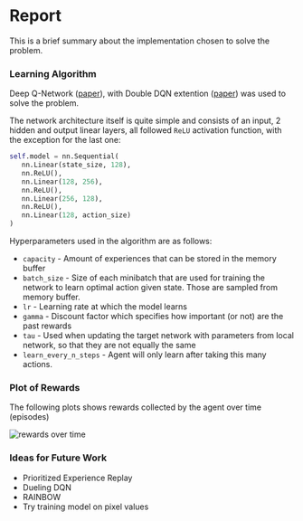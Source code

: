 # Report

This is a brief summary about the implementation chosen to solve the problem.

### Learning Algorithm

Deep Q-Network ([paper](https://storage.googleapis.com/deepmind-media/dqn/DQNNaturePaper.pdf)), 
with Double DQN extention ([paper](https://arxiv.org/abs/1509.06461)) was used to solve the problem.

The network architecture itself is quite simple and consists of an input, 2 hidden and output linear layers, all followed ```ReLU```
activation function, with the exception for the last one:

```python
self.model = nn.Sequential(
   nn.Linear(state_size, 128),
   nn.ReLU(),
   nn.Linear(128, 256),
   nn.ReLU(),
   nn.Linear(256, 128),
   nn.ReLU(),
   nn.Linear(128, action_size)
)
```

Hyperparameters used in the algorithm are as follows:

- ```capacity``` - Amount of experiences that can be stored in the memory buffer
- ```batch_size``` - Size of each minibatch that are used for training the network to learn optimal action given state. Those are sampled from memory buffer.
- ```lr``` - Learning rate at which the model learns
- ```gamma``` - Discount factor which specifies how important (or not) are the past rewards
- ```tau``` - Used when updating the target network with parameters from local network, so that they are not equally the same
- ```learn_every_n_steps``` - Agent will only learn after taking this many actions.

### Plot of Rewards

The following plots shows rewards collected by the agent over time (episodes)

![rewards over time]()

### Ideas for Future Work

- Prioritized Experience Replay
- Dueling DQN
- RAINBOW
- Try training model on pixel values
